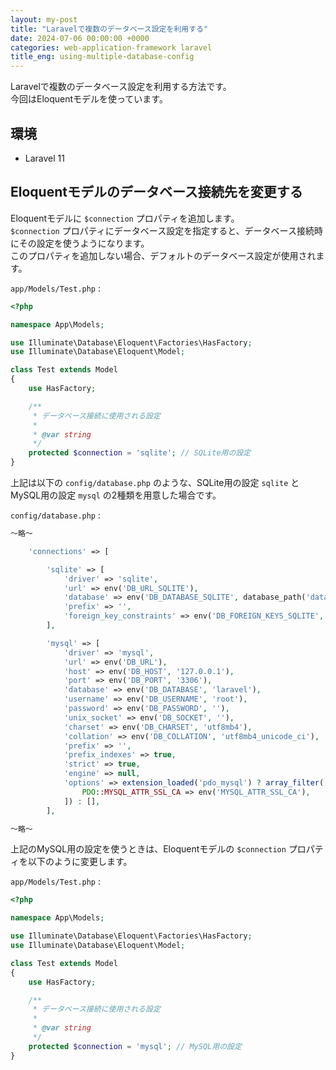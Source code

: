 ```yaml
---
layout: my-post
title: "Laravelで複数のデータベース設定を利用する"
date: 2024-07-06 00:00:00 +0000
categories: web-application-framework laravel
title_eng: using-multiple-database-config
---
```


Laravelで複数のデータベース設定を利用する方法です。  
今回はEloquentモデルを使っています。

## 環境
- Laravel 11

## Eloquentモデルのデータベース接続先を変更する
Eloquentモデルに `$connection` プロパティを追加します。  
`$connection` プロパティにデータベース設定を指定すると、データベース接続時にその設定を使うようになります。  
このプロパティを追加しない場合、デフォルトのデータベース設定が使用されます。

`app/Models/Test.php` :
```php
<?php

namespace App\Models;

use Illuminate\Database\Eloquent\Factories\HasFactory;
use Illuminate\Database\Eloquent\Model;

class Test extends Model
{
    use HasFactory;

    /**
     * データベース接続に使用される設定
     *
     * @var string
     */
    protected $connection = 'sqlite'; // SQLite用の設定
}
```

上記は以下の `config/database.php` のような、SQLite用の設定 `sqlite` とMySQL用の設定 `mysql` の2種類を用意した場合です。

`config/database.php` :
```php
～略～

    'connections' => [

        'sqlite' => [
            'driver' => 'sqlite',
            'url' => env('DB_URL_SQLITE'),
            'database' => env('DB_DATABASE_SQLITE', database_path('database.sqlite')),
            'prefix' => '',
            'foreign_key_constraints' => env('DB_FOREIGN_KEYS_SQLITE', true),
        ],

        'mysql' => [
            'driver' => 'mysql',
            'url' => env('DB_URL'),
            'host' => env('DB_HOST', '127.0.0.1'),
            'port' => env('DB_PORT', '3306'),
            'database' => env('DB_DATABASE', 'laravel'),
            'username' => env('DB_USERNAME', 'root'),
            'password' => env('DB_PASSWORD', ''),
            'unix_socket' => env('DB_SOCKET', ''),
            'charset' => env('DB_CHARSET', 'utf8mb4'),
            'collation' => env('DB_COLLATION', 'utf8mb4_unicode_ci'),
            'prefix' => '',
            'prefix_indexes' => true,
            'strict' => true,
            'engine' => null,
            'options' => extension_loaded('pdo_mysql') ? array_filter([
                PDO::MYSQL_ATTR_SSL_CA => env('MYSQL_ATTR_SSL_CA'),
            ]) : [],
        ],

～略～
```

上記のMySQL用の設定を使うときは、Eloquentモデルの `$connection` プロパティを以下のように変更します。

`app/Models/Test.php` :
```php
<?php

namespace App\Models;

use Illuminate\Database\Eloquent\Factories\HasFactory;
use Illuminate\Database\Eloquent\Model;

class Test extends Model
{
    use HasFactory;

    /**
     * データベース接続に使用される設定
     *
     * @var string
     */
    protected $connection = 'mysql'; // MySQL用の設定
}
```